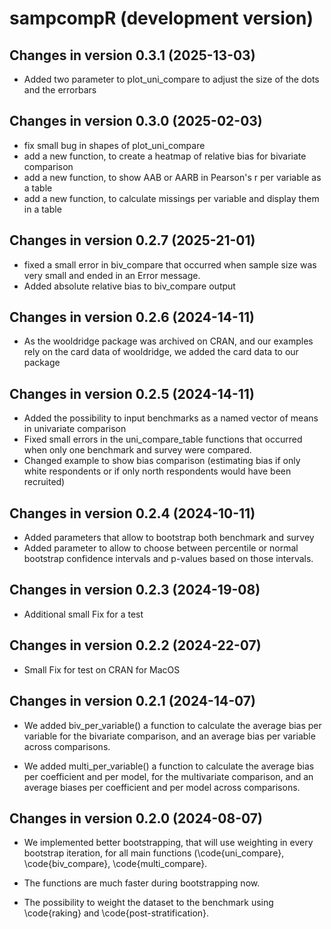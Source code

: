 # sampcompR (development version)

## Changes in version 0.3.1 (2025-13-03)
* Added two parameter to plot_uni_compare to adjust the size of the dots and the errorbars

## Changes in version 0.3.0 (2025-02-03)

* fix small bug in shapes of plot_uni_compare
* add a new function, to create a heatmap of relative bias for bivariate comparison
* add a new function, to show AAB or AARB in Pearson's r per variable as a table
* add a new function, to calculate missings per variable and display them in a table


## Changes in version 0.2.7 (2025-21-01)

* fixed a small error in biv_compare that occurred when sample size was very small and ended in an Error message.
* Added absolute relative bias to biv_compare output


## Changes in version 0.2.6 (2024-14-11)

* As the wooldridge package was archived on CRAN, and our examples rely on the card data of wooldridge, we added the card data to our package

## Changes in version 0.2.5 (2024-14-11)

* Added the possibility to input benchmarks as a named vector of means in univariate comparison
* Fixed small errors in the uni_compare_table functions that occurred when only one benchmark and survey were compared.
* Changed example to show bias comparison (estimating bias if only white respondents or if only north respondents would have been recruited)

## Changes in version 0.2.4 (2024-10-11)

* Added parameters that allow to bootstrap both benchmark and survey
* Added parameter to allow to choose between percentile or normal bootstrap confidence intervals and p-values based on those intervals.

## Changes in version 0.2.3 (2024-19-08)

* Additional small Fix for a test

## Changes in version 0.2.2 (2024-22-07)

* Small Fix for test on CRAN for MacOS

## Changes in version 0.2.1 (2024-14-07)

* We added biv_per_variable() a function to calculate the average bias per variable for the bivariate comparison,
  and an average bias per variable across comparisons.

* We added multi_per_variable() a function to calculate the average bias per coefficient and per model, 
  for the multivariate comparison, and an average biases per coefficient and per model across comparisons.


## Changes in version 0.2.0 (2024-08-07)

* We implemented better bootstrapping, that will use weighting in every bootstrap iteration, 
  for all main functions (\code{uni_compare}, \code{biv_compare}, \code{multi_compare}.

* The functions are much faster during bootstrapping now.

* The possibility to weight the dataset to the benchmark using \code{raking} and \code{post-stratification}.